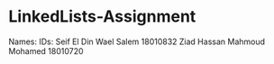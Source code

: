 # LinkedLists-Assignment
Names:                                            IDs:
     Seif El Din Wael Salem                           18010832
             Ziad Hassan Mahmoud Mohamed                      18010720
